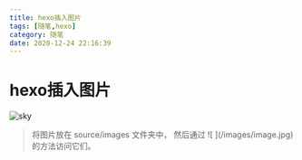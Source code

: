 ```yaml
---
title: hexo插入图片
tags: [随笔,hexo]
category: 随笔
date: 2020-12-24 22:16:39
---
```

# hexo插入图片
![sky](/images/clouds.jpg)
>将图片放在 source/images 文件夹中，
然后通过 \!\[ \]\(/images/image.jpg\) 的方法访问它们。
>